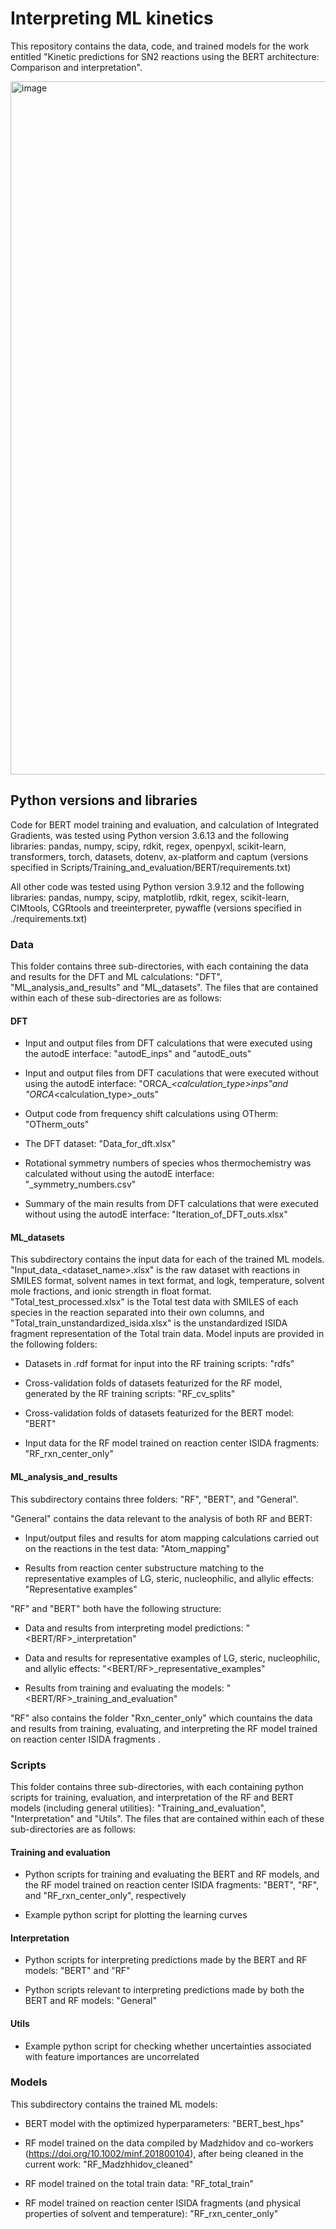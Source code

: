# Interpreting ML kinetics

This repository contains the data, code, and trained models for the work entitled "Kinetic predictions for SN2 reactions using the BERT architecture: Comparison and interpretation". 

<img width="1109" alt="image" src="https://github.com/C-Wils/InterpretingMLKinetics/assets/88711576/ad528e27-c8ca-4b3c-85f1-096ad9361106">

## Python versions and libraries

Code for BERT model training and evaluation, and calculation of Integrated Gradients, was tested using Python version 3.6.13 and the following libraries: pandas, numpy, scipy, rdkit, regex, openpyxl, scikit-learn, transformers, torch, datasets, dotenv, ax-platform and captum (versions specified in Scripts/Training_and_evaluation/BERT/requirements.txt)

All other code was tested using Python version 3.9.12 and the following libraries: pandas, numpy, scipy, matplotlib,  rdkit, regex, scikit-learn, CIMtools, CGRtools and treeinterpreter, pywaffle (versions specified in ./requirements.txt)

### Data
This folder contains three sub-directories, with each containing the data and results for the DFT and ML calculations: "DFT", "ML_analysis_and_results" and "ML_datasets". The files that are contained within each of these sub-directories are as follows: 

#### DFT

* Input and output files from DFT calculations that were executed using the autodE interface: "autodE_inps" and "autodE_outs"

* Input and output files from DFT caculations that were executed without using the autodE interface: "ORCA_<species>_<calculation_type>_inps"and "ORCA_<species>_<calculation_type>_outs"

* Output code from frequency shift calculations using OTherm: "OTherm_outs"

* The DFT dataset: "Data_for_dft.xlsx"

* Rotational symmetry numbers of species whos thermochemistry was calculated without using the autodE interface: "<species>_symmetry_numbers.csv"

* Summary of the main results from DFT calculations that were executed without using the autodE interface: "Iteration_of_DFT_outs.xlsx"
  
#### ML_datasets 

This subdirectory contains the input data for each of the trained ML models. "Input_data_<dataset_name>.xlsx" is the raw dataset with reactions in SMILES format, solvent names in text format, and logk, temperature, solvent mole fractions, and ionic strength in float format. "Total_test_processed.xlsx" is the Total test data with SMILES of each species in the reaction separated into their own columns, and "Total_train_unstandardized_isida.xlsx" is the unstandardized ISIDA fragment representation of the Total train data. Model inputs are provided in the following folders:

* Datasets in .rdf format for input into the RF training scripts: "rdfs"

* Cross-validation folds of datasets featurized for the RF model, generated by the RF training scripts: "RF_cv_splits"

* Cross-validation folds of datasets featurized for the BERT model: "BERT"

* Input data for the RF model trained on reaction center ISIDA fragments: "RF_rxn_center_only"

#### ML_analysis_and_results

This subdirectory contains three folders: "RF", "BERT", and "General". 

"General" contains the data relevant to the analysis of both RF and BERT:

  * Input/output files and results for atom mapping calculations carried out on the reactions in the test data: "Atom_mapping"

  * Results from reaction center substructure matching to the representative examples of LG, steric, nucleophilic, and allylic effects: "Representative examples"

"RF" and "BERT" both have the following structure:

* Data and results from interpreting model predictions: "<BERT/RF>_interpretation"
  
* Data and results for representative examples of LG, steric, nucleophilic, and allylic effects: "<BERT/RF>_representative_examples"

*  Results from training and evaluating the models: "<BERT/RF>_training_and_evaluation"

"RF" also contains the folder "Rxn_center_only" which countains the data and results from training, evaluating, and interpreting the RF model trained on reaction center ISIDA fragments . 


### Scripts

This folder contains three sub-directories, with each containing python scripts for training, evaluation, and interpretation of the RF and BERT models (including general utilities): "Training_and_evaluation", "Interpretation" and "Utils". The files that are contained within each of these sub-directories are as follows: 

#### Training and evaluation

* Python scripts for training and evaluating the BERT and RF models, and the RF model trained on reaction center ISIDA fragments: "BERT", "RF", and "RF_rxn_center_only", respectively

* Example python script for plotting the learning curves

#### Interpretation

* Python scripts for interpreting predictions made by the BERT and RF models: "BERT" and "RF"
  
* Python scripts relevant to interpreting predictions made by both the BERT and RF models: "General"

#### Utils

* Example python script for checking whether uncertainties associated with feature importances are uncorrelated

### Models

This subdirectory contains the trained ML models: 

* BERT model with the optimized hyperparameters: "BERT_best_hps"

* RF model trained on the data compiled by Madzhidov and co-workers (https://doi.org/10.1002/minf.201800104), after being cleaned in the current work: "RF_Madzhhidov_cleaned"

* RF model trained on the total train data: "RF_total_train"

* RF model trained on reaction center ISIDA fragments (and physical properties of solvent and temperature): "RF_rxn_center_only"  
